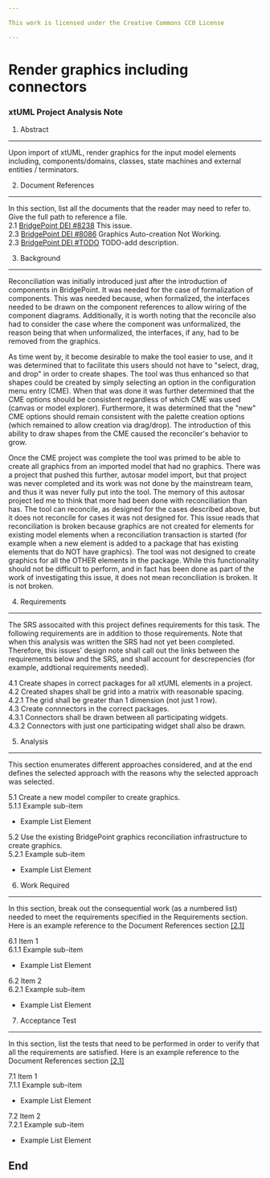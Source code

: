 ```yaml
---

This work is licensed under the Creative Commons CC0 License

---
```


# Render graphics including connectors
### xtUML Project Analysis Note

1. Abstract
-----------
Upon import of xtUML, render graphics for the input model elements including, components/domains, classes, state machines and external entities / terminators.

2. Document References
----------------------
In this section, list all the documents that the reader may need to refer to.
Give the full path to reference a file.  
<a id="2.1"></a>2.1 [BridgePoint DEI #8238](https://support.onefact.net/redmine/issues/8238) This issue.  
<a id="2.2"></a>2.3 [BridgePoint DEI #8086](https://support.onefact.net/redmine/issues/8086) Graphics Auto-creation Not Working.  
<a id="2.3"></a>2.3 [BridgePoint DEI #TODO](https://support.onefact.net/redmine/issues/TODO) TODO-add description.  

3. Background
-------------
Reconciliation was initially introduced just after the introduction of components in BridgePoint. 
It was needed for the case of formalization of components. This was needed because, when formalized, 
the interfaces needed to be drawn on the component references to allow wiring of the component diagrams. 
Additionally, it is worth noting that the reconcile also had to consider the case where the component was 
unformalized, the reason being that when unformalized, the interfaces, if any, had to be removed from the 
graphics.

As time went by, it become desirable to make the tool easier to use, and it was determined that to 
facilitate this users should not have to "select, drag, and drop" in order to create shapes. The tool was 
thus enhanced so that shapes could be created by simply selecting an option in the configuration menu entry (CME). 
When that was done it was further determined that the CME options should be consistent regardless of which CME was 
used (canvas or model explorer). Furthermore, it was determined that the "new" CME options should remain consistent 
with the palette creation options (which remained to allow creation via drag/drop). The introduction of this ability to 
draw shapes from the CME caused the reconciler's behavior to grow.

Once the CME project was complete the tool was primed to be able to create all graphics from an imported model that 
had no graphics. There was a project that pushed this further, autosar model import, but that project was never 
completed and its work was not done by the mainstream team, and thus it was never fully put into the tool. The memory 
of this autosar project led me to think that more had been done with reconciliation than has. The tool can reconcile, 
as designed for the cases described above, but it does not reconcile for cases it was not designed for. This issue 
reads that reconciliation is broken because graphics are not created for elements for existing model elements when a 
reconciliation transaction is started (for example when a new element is added to a package that has existing elements 
that do NOT have graphics). The tool was not designed to create graphics for all the OTHER elements in the package. While 
this functionality should not be difficult to perform, and in fact has been done as part of the work of investigating this 
issue, it does not mean reconciliation is broken. It is not broken.

4. Requirements
---------------
The SRS assocaited with this project defines requirements for this task. The following requirements are in 
addition to those requirements. Note that when this analysis was written the SRS had not yet been completed. Therefore, this 
issues' design note shall call out the links between the requirements below and the SRS, and shall account for descrepencies 
(for example, addtional requirements needed).

4.1 Create shapes in correct packages for all xtUML elements in a project.  
4.2 Created shapes shall be grid into a matrix with reasonable spacing.  
4.2.1 The grid shall be greater than 1 dimension (not just 1 row).  
4.3 Create connnectors in the correct packages.  
4.3.1 Connectors shall be drawn between all participating widgets.  
4.3.2 Connectors with just one participating widget shall also be drawn.  


5. Analysis
-----------
This section enumerates different approaches considered, and at the end defines the selected 
approach with the reasons why the selected approach was selected.  

5.1 Create a new model compiler to create graphics.  
5.1.1 Example sub-item
* Example List Element

5.2 Use the existing BridgePoint graphics reconciliation infrastructure to create graphics.  
5.2.1 Example sub-item
* Example List Element

6. Work Required
----------------
In this section, break out the consequential work (as a numbered list) needed
to meet the requirements specified in the Requirements section. Here is an example reference to the Document References section [[2.1]](#2.1)

6.1 Item 1  
6.1.1 Example sub-item
* Example List Element

6.2 Item 2  
6.2.1 Example sub-item
* Example List Element

7. Acceptance Test
------------------
In this section, list the tests that need to be performed in order to
verify that all the requirements are satisfied. Here is an example reference to the Document References section [[2.1]](#2.1)

7.1 Item 1  
7.1.1 Example sub-item
* Example List Element

7.2 Item 2  
7.2.1 Example sub-item
* Example List Element

End
---

